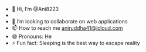 - 👋 Hi, I’m @Ani8223
- 
- 💞️ I’m looking to collaborate on web applications
- 📫 How to reach me aniruddha41@icloud.com
- 😄 Pronouns: He
- ⚡ Fun fact: Sleeping is the best way to escape reality

<!---
Ani8223/Ani8223 is a ✨ special ✨ repository because its `README.md` (this file) appears on your GitHub profile.
You can click the Preview link to take a look at your changes.
--->
